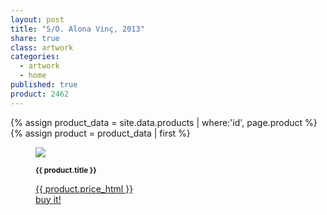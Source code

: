 ```yaml
---
layout: post
title: "S/O. Alona Vinç, 2013"
share: true
class: artwork
categories:
  - artwork
  - home
published: true
product: 2462
---
```


{% assign product_data = site.data.products | where:'id', page.product %}
{% assign product = product_data | first %}
<figure class="text-center">
	<img src="{{ product.featured_src }}">
	<figcaption>
		<p><small><strong>{{ product.title }}</strong></small></p>
		<p><a href="{{ product.permalink }}" class="btn btn-primary btn-lg">{{ product.price_html }}<br/><i class="fa fa-credit-card"></i> buy it!</a></p>
	</figcaption>
</figure>